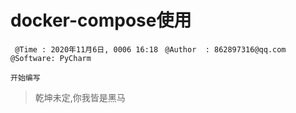 # docker-compose使用
` @Time : 2020年11月6日, 0006 16:18`
` @Author  : 862897316@qq.com`
` @Software: PyCharm`

```
开始编写
```







> 乾坤未定,你我皆是黑马